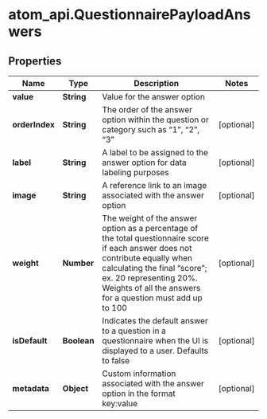 # atom_api.QuestionnairePayloadAnswers

## Properties
Name | Type | Description | Notes
------------ | ------------- | ------------- | -------------
**value** | **String** | Value for the answer option | 
**orderIndex** | **String** | The order of the answer option within the question or category such as “1”, “2”, “3” | [optional] 
**label** | **String** | A label to be assigned to the answer option for data labeling purposes | [optional] 
**image** | **String** | A reference link to an image associated with the answer option | [optional] 
**weight** | **Number** | The weight of the answer option as a percentage of the total questionnaire score if each answer does not contribute equally when calculating the final “score”; ex. 20 representing 20%. Weights of all the answers for a question must add up to 100 | [optional] 
**isDefault** | **Boolean** | Indicates the default answer to a question in a questionnaire when the UI is displayed to a user. Defaults to false | [optional] 
**metadata** | **Object** | Custom information associated with the answer option in the format key:value | [optional] 


